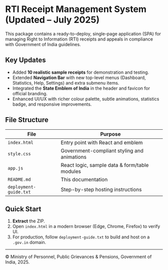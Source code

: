 
# RTI Receipt Management System (Updated – July 2025)

This package contains a ready-to-deploy, single-page application (SPA) for managing Right to Information (RTI) receipts and appeals in compliance with Government of India guidelines.

## Key Updates
* Added **10 realistic sample receipts** for demonstration and testing.
* Extended **Navigation Bar** with new top-level menus (Dashboard, Statistics, Help, Settings) and extra submenu items.
* Integrated the **State Emblem of India** in the header and favicon for official branding.
* Enhanced UI/UX with richer colour palette, subtle animations, statistics badge, and responsive improvements.

## File Structure
| File | Purpose |
|------|---------|
| `index.html` | Entry point with React and emblem |
| `style.css`  | Government-compliant styling and animations |
| `app.js`     | React logic, sample data & form/table modules |
| `README.md`  | This documentation |
| `deployment-guide.txt` | Step-by-step hosting instructions |

## Quick Start
1. **Extract** the ZIP.
2. Open `index.html` in a modern browser (Edge, Chrome, Firefox) to verify UI.
3. For production, follow `deployment-guide.txt` to build and host on a `.gov.in` domain.

---
© Ministry of Personnel, Public Grievances & Pensions, Government of India, 2025.
